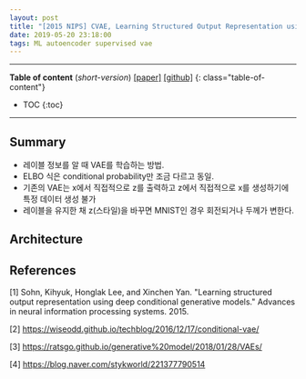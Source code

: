 ```yaml
---
layout: post
title: "[2015 NIPS] CVAE, Learning Structured Output Representation using Deep Conditional Generative Models"
date: 2019-05-20 23:18:00
tags: ML autoencoder supervised vae
---
```


<!--more-->

---

**Table of content** (*short-version*)
[[paper]](https://papers.nips.cc/paper/5775-learning-structured-output-representation-using-deep-conditional-generative-models.pdf) [[github]](https://github.com/timbmg/VAE-CVAE-MNIST)
{: class="table-of-content"}
* TOC
{:toc}

---

## Summary

- 레이블 정보를 알 때 VAE를 학습하는 방법.
- ELBO 식은 conditional probability만 조금 다르고 동일.
- 기존의 VAE는 x에서 직접적으로 z를 출력하고 z에서 직접적으로 x를 생성하기에 특정 데이터 생성 불가
- 레이블을 유지한 채 z(스타일)을 바꾸면 MNIST인 경우 회전되거나 두께가 변한다.

## Architecture



## References

[1] Sohn, Kihyuk, Honglak Lee, and Xinchen Yan. "Learning structured output representation using deep conditional generative models." Advances in neural information processing systems. 2015.

[2] https://wiseodd.github.io/techblog/2016/12/17/conditional-vae/

[3] https://ratsgo.github.io/generative%20model/2018/01/28/VAEs/

[4] https://blog.naver.com/stykworld/221377790514
